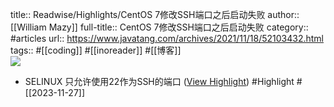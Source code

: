 title:: Readwise/Highlights/CentOS 7修改SSH端口之后启动失败
author:: [[William Mazy]]
full-title:: CentOS 7修改SSH端口之后启动失败
category:: #articles
url:: https://www.javatang.com/archives/2021/11/18/52103432.html
tags:: #[[coding]] #[[inoreader]] #[[博客]]  
![](https://readwise-assets.s3.amazonaws.com/static/images/article2.74d541386bbf.png)
- SELINUX 只允许使用22作为SSH的端口 ([View Highlight](https://read.readwise.io/read/01hg7kst1799m6s59zbvfd3srf)) #Highlight #[[2023-11-27]]
